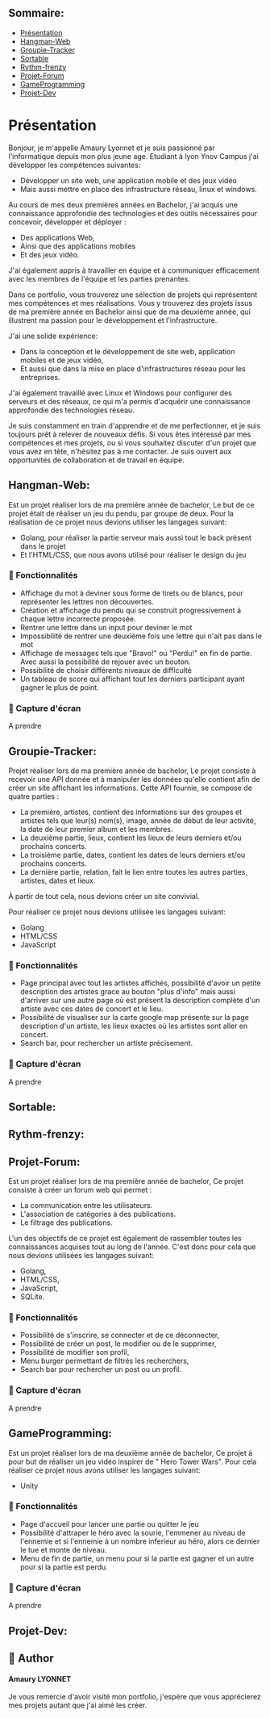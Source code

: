 ## Sommaire: 
- [Présentation](#Présentation)
- [Hangman-Web](#Hangman-Web)
- [Groupie-Tracker](#Groupie-Tracker)
- [Sortable](#Sortable)
- [Rythm-frenzy](#Rythm-frenzy)
- [Projet-Forum](#Projet-Forum)
- [GameProgramming](#GameProgramming)
- [Projet-Dev](#Projet-Dev)

# Présentation

Bonjour, je m'appelle Amaury Lyonnet et je suis passionné par l'informatique depuis mon plus jeune age. Etudiant à lyon Ynov Campus j'ai développer les compétences suivantes: 
- Développer un site web, une application mobile et des jeux vidéo 
- Mais aussi mettre en place des infrastructure réseau, linux et windows.

Au cours de mes deux premières années en Bachelor, j'ai acquis une connaissance approfondie des technologies et des outils nécessaires pour concevoir, développer et déployer :
- Des applications Web, 
- Ainsi que des applications mobiles 
- Et des jeux vidéo.

J'ai également appris à travailler en équipe et à communiquer efficacement avec les membres de l'équipe et les parties prenantes.

Dans ce portfolio, vous trouverez une sélection de projets qui représentent mes compétences et mes réalisations. Vous y trouverez des projets issus de ma première année en Bachelor ainsi que de ma deuxième année, qui illustrent ma passion pour le développement et l'infrastructure.

J'ai une solide expérience:
- Dans la conception et le développement de site web, application mobiles et de jeux vidéo, 
- Et aussi que dans la mise en place d'infrastructures réseau pour les entreprises. 

J'ai également travaillé avec Linux et Windows pour configurer des serveurs et des réseaux, ce qui m'a permis d'acquérir une connaissance approfondie des technologies réseau.

Je suis constamment en train d'apprendre et de me perfectionner, et je suis toujours prêt à relever de nouveaux défis. Si vous êtes intéressé par mes compétences et mes projets, ou si vous souhaitez discuter d'un projet que vous avez en tête, n'hésitez pas à me contacter. Je suis ouvert aux opportunités de collaboration et de travail en équipe.

## Hangman-Web:
Est un projet réaliser lors de ma première année de bachelor,
Le but de ce projet était de réaliser un jeu du pendu, par groupe de deux.
Pour la réalisation de ce projet nous devions utiliser les langages suivant:
- Golang, pour réaliser la partie serveur mais aussi tout le back présent dans le projet
- Et l'HTML/CSS, que nous avons utilisé pour réaliser le design du jeu


### 🧐 Fonctionnalités
- Affichage du mot à deviner sous forme de tirets ou de blancs, pour représenter les lettres non découvertes.
- Création et affichage du pendu qui se construit progressivement à chaque lettre incorrecte proposée.
- Rentrer une lettre dans un input pour deviner le mot
- Impossibilité de rentrer une deuxième fois une lettre qui n'ait pas dans le mot
- Affichage de messages tels que "Bravo!" ou "Perdu!" en fin de partie. Avec aussi la possibilité de rejouer avec un bouton.
- Possibilité de choisir différents niveaux de difficulté
- Un tableau de score qui affichant tout les derniers participant ayant gagner le plus de point.


### 📸 Capture d'écran

A prendre 


## Groupie-Tracker:
Projet réaliser lors de ma première année de bachelor,
Le projet consiste à recevoir une API donnée et à manipuler les données qu'elle contient afin de créer un site affichant les informations.
Cette API fournie, se compose de quatre parties :
- La première, artistes, contient des informations sur des groupes et artistes tels que leur(s) nom(s), image, année de début de leur activité, la date de leur premier album et les membres.
- La deuxième partie, lieux, contient les lieux de leurs derniers et/ou prochains concerts.
- La troisième partie, dates, contient les dates de leurs derniers et/ou prochains concerts.
- La dernière partie, relation, fait le lien entre toutes les autres parties, artistes, dates et lieux.

À partir de tout cela, nous devions créer un site convivial.

Pour réaliser ce projet nous devions utilisée les langages suivant:
- Golang
- HTML/CSS
- JavaScript


### 🧐 Fonctionnalités    
- Page principal avec tout les artistes affichés, possibilité d'avoir un petite description des artistes grace au bouton "plus d'info" mais aussi d'arriver sur une autre page où est présent la description complète d'un artiste avec ces dates de concert et le lieu. 
- Possibilité de visualiser sur la carte google map présente sur la page description d'un artiste, les lieux exactes où les artistes sont aller en concert.
- Search bar, pour rechercher un artiste précisement.

### 📸 Capture d'écran

A prendre 

## Sortable:


## Rythm-frenzy:


## Projet-Forum:
Est un projet réaliser lors de ma première année de bachelor,
Ce projet consiste à créer un forum web qui permet :
- La communication entre les utilisateurs.
- L'association de catégories à des publications.
- Le filtrage des publications.

L'un des objectifs de ce projet est également de rassembler toutes les connaissances acquises tout au long de l'année. C'est donc pour cela que nous devions utilisées les langages suivant: 
- Golang,
- HTML/CSS,
- JavaScript,
- SQLite.


### 🧐 Fonctionnalités
- Possibilité de s'inscrire, se connecter et de ce déconnecter,
- Possibilité de créer un post, le modifier ou de le supprimer,
- Possibilité de modifier son profil,
- Menu burger permettant de filtrés les recherchers,
- Search bar pour rechercher un post ou un profil.
        
### 📸 Capture d'écran

A prendre 

## GameProgramming:
Est un projet réaliser lors de ma deuxième année de bachelor,
Ce projet à pour but de réaliser un jeu vidéo inspirer de " Hero Tower Wars".
Pour cela réaliser ce projet nous avons utiliser les langages suivant:
- Unity


### 🧐 Fonctionnalités
- Page d'accueil pour lancer une partie ou quitter le jeu
- Possibilité d'attraper le héro avec la sourie, l'emmener au niveau de l'ennemie et si l'ennemie à un nombre inferieur au héro, alors ce dernier le tue et monte de niveau.
- Menu de fin de partie, un menu pour si la partie est gagner et un autre pour si la partie est perdu.
        
### 📸 Capture d'écran

A prendre 

## Projet-Dev:



## 🙇 Author
#### Amaury LYONNET
Je vous remercie d'avoir visité mon portfolio, j'espère que vous apprécierez mes projets autant que j'ai aimé les créer.
    
